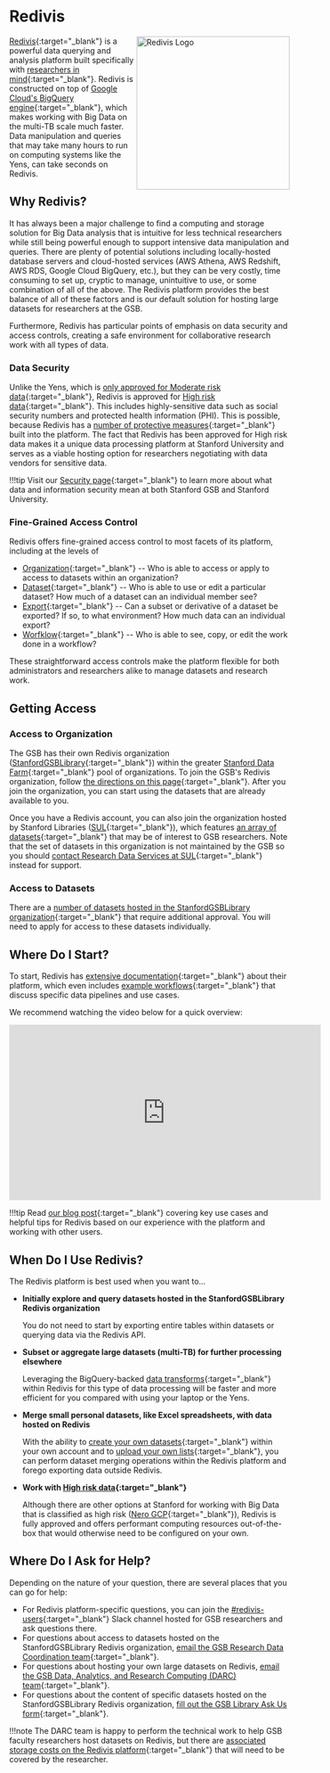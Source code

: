 # Redivis
<a href="https://redivis.com/">
  <img src="/assets/images/redivis_logo.png" alt="Redivis Logo" style="float: right; width: 275px; height: auto;">
</a>

[Redivis](https://redivis.com/){:target="_blank"} is a powerful data querying and analysis platform built specifically with [researchers in mind](https://redivis.com/for-researchers){:target="_blank"}. Redivis is constructed on top of [Google Cloud's BigQuery engine](https://cloud.google.com/bigquery){:target="_blank"}, which makes working with Big Data on the multi-TB scale much faster. Data manipulation and queries that may take many hours to run on computing systems like the Yens, can take seconds on Redivis.

## Why Redivis?

It has always been a major challenge to find a computing and storage solution for Big Data analysis that is intuitive for less technical researchers while still being powerful enough to support intensive data manipulation and queries. There are plenty of potential solutions including locally-hosted database servers and cloud-hosted services (AWS Athena, AWS Redshift, AWS RDS, Google Cloud BigQuery, etc.), but they can be very costly, time consuming to set up, cryptic to manage, unintuitive to use, or some combination of all of the above. The Redivis platform provides the best balance of all of these factors and is our default solution for hosting large datasets for researchers at the GSB.

Furthermore, Redivis has particular points of emphasis on data security and access controls, creating a safe environment for collaborative research work with all types of data. 

### Data Security

Unlike the Yens, which is [only approved for Moderate risk data](/_policies/security/#yen-servers){:target="_blank"}, Redivis is approved for [High risk data](https://uit.stanford.edu/guide/riskclassifications#data-classification-examples){:target="_blank"}. This includes highly-sensitive data such as social security numbers and protected health information (PHI). This is possible, because Redivis has a [number of protective measures](https://redivis.com/security){:target="_blank"} built into the platform. The fact that Redivis has been approved for High risk data makes it a unique data processing platform at Stanford University and serves as a viable hosting option for researchers negotiating with data vendors for sensitive data.

!!!tip
    Visit our [Security page](/_policies/security/){:target="_blank"} to learn more about what data and information security mean at both Stanford GSB and Stanford University.

### Fine-Grained Access Control

Redivis offers fine-grained access control to most facets of its platform, including at the levels of

- [Organization](https://docs.redivis.com/guides/administer-an-organization#id-5.-manage-members-and-studies){:target="_blank"} -- Who is able to access or apply to access to datasets within an organization?
- [Dataset](https://docs.redivis.com/reference/data-access/access-levels){:target="_blank"} -- Who is able to use or edit a particular dataset? How much of a dataset can an individual member see?
- [Export](https://docs.redivis.com/reference/data-access/usage-rules){:target="_blank"} -- Can a subset or derivative of a dataset be exported? If so, to what environment? How much data can an individual export?
- [Worfklow](https://docs.redivis.com/reference/data-access/data-access-in-workflows){:target="_blank"} -- Who is able to see, copy, or edit the work done in a workflow?

These straightforward access controls make the platform flexible for both administrators and researchers alike to manage datasets and research work.

## Getting Access

### Access to Organization

The GSB has their own Redivis organization ([StanfordGSBLibrary](https://redivis.com/StanfordGSBLibrary){:target="_blank"}) within the greater [Stanford Data Farm](https://redivis.com/Stanford){:target="_blank"} pool of organizations. To join the GSB's Redivis organization, follow [the directions on this page](https://gsb-research-help.stanford.edu/library/faq/358602){:target="_blank"}. After you join the organization, you can start using the datasets that are already available to you.

Once you have a Redivis account, you can also join the organization hosted by Stanford Libraries ([SUL](https://redivis.com/SUL){:target="_blank"}), which features [an array of datasets](https://redivis.com/SUL/datasets){:target="_blank"} that may be of interest to GSB researchers. Note that the set of datasets in this organization is not maintained by the GSB so you should [contact Research Data Services at SUL](https://docs.google.com/forms/d/e/1FAIpQLSetdXE6wmr5e7Qdor31lCfl9OLsKRm50Ph08tWJbRkACl9dWg/viewform){:target="_blank"} instead for support.

### Access to Datasets

There are a [number of datasets hosted in the StanfordGSBLibrary organization](https://libguides.stanford.edu/az.php?q=redivis){:target="_blank"} that require additional approval. You will need to apply for access to these datasets individually.

## Where Do I Start?

To start, Redivis has [extensive documentation](https://docs.redivis.com/){:target="_blank"} about their platform, which even includes [example workflows](https://docs.redivis.com/guides/analyze-data-in-a-workflow/example-workflows){:target="_blank"} that discuss specific data pipelines and use cases.

We recommend watching the video below for a quick overview:
<iframe width="560" height="315" src="https://www.youtube.com/embed/u78wHnGibbg" frameborder="0" allow="accelerometer; autoplay; clipboard-write; encrypted-media; gyroscope; picture-in-picture" allowfullscreen></iframe>

!!!tip
    Read [our blog post](/blog/2024/12/06/introduction-to-using-redivis/){:target="_blank"} covering key use cases and helpful tips for Redivis based on our experience with the platform and working with other users.

## When Do I Use Redivis?

The Redivis platform is best used when you want to...

- **Initially explore and query datasets hosted in the StanfordGSBLibrary Redivis organization** 
    
    You do not need to start by exporting entire tables within datasets or querying data via the Redivis API.

- **Subset or aggregate large datasets (multi-TB) for further processing elsewhere** 

    Leveraging the BigQuery-backed [data transforms](https://docs.redivis.com/guides/analyze-data-in-a-workflow/reshape-data-in-transforms){:target="_blank"} within Redivis for this type of data processing will be faster and more efficient for you compared with using your laptop or the Yens.

- **Merge small personal datasets, like Excel spreadsheets, with data hosted on Redivis**

    With the ability to [create your own datasets](https://docs.redivis.com/guides/create-and-manage-datasets){:target="_blank"} within your own account and to [upload your own lists](https://docs.redivis.com/reference/workflows/transforms/value-lists){:target="_blank"}, you can perform dataset merging operations within the Redivis platform and forego exporting data outside Redivis.

- **Work with [High risk data](https://uit.stanford.edu/guide/riskclassifications#data-classification-examples){:target="_blank"}**

    Although there are other options at Stanford for working with Big Data that is classified as high risk ([Nero GCP](https://nero-docs.stanford.edu/){:target="_blank"}), Redivis is fully approved and offers performant computing resources out-of-the-box that would otherwise need to be configured on your own.

## Where Do I Ask for Help?

Depending on the nature of your question, there are several places that you can go for help:

- For Redivis platform-specific questions, you can join the [#redivis-users](https://stanford.enterprise.slack.com/archives/C07FT1C7MBM){:target="_blank"} Slack channel hosted for GSB researchers and ask questions there.
- For questions about access to datasets hosted on the StanfordGSBLibrary Redivis organization, [email the GSB Research Data Coordination team](mailto:gsb-library_research-data-coordination@stanford.edu){:target="_blank"}.
- For questions about hosting your own large datasets on Redivis, [email the GSB Data, Analytics, and Research Computing (DARC) team](mailto:gsb_darcresearch@stanford.edu){:target="_blank"}.
- For questions about the content of specific datasets hosted on the StanfordGSBLibrary Redivis organization, [fill out the GSB Library Ask Us form](https://www.gsb.stanford.edu/library/research-support/ask-us){:target="_blank"}.

!!!note
    The DARC team is happy to perform the technical work to help GSB faculty researchers host datasets on Redivis, but there are [associated storage costs on the Redivis platform](https://docs.redivis.com/reference/organizations/billing){:target="_blank"} that will need to be covered by the researcher.